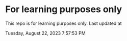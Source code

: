 # For learning purposes only
This repo is for learning purposes only.
Last updated at

Tuesday, August 22, 2023 7:57:53 PM

